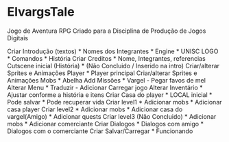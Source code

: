 # ElvargsTale
Jogo de Aventura RPG Criado para a Disciplina de Produção de Jogos Digitais

Criar Introdução (textos)
	* Nomes dos Integrantes
	* Engine
	* UNISC LOGO
	* Comandos
	* História
Criar Creditos
	* Nome, Integrantes, referencias
Cutscene inicial (História) 
	* (Não Concluido / Inserido na intro)
Criar/alterar Sprites e Animações Player
	* Player principal
Criar/alterar Sprites e Animações Mobs
	* Abelha
Add Missões
	* Vargel - Pegar favos de mel
Alterar Menu
	* Traduzir - Adicionar Carregar jogo
Alterar Inventário
	* Ajustar conforme a história e itens
Criar Casa do player
	* LOCAL inicial
	* Pode salvar
	* Pode recuperar vida
Criar level1
	* Adicionar mobs
	* Adicionar casa player
Criar level2
	* Adicionar mobs
	* Adicionar casa do vargel(Amigo)
	* Adicionar quests
Criar level3 (Não Concluido)
	* Adicionar mobs
	* Adicionar comerciante
Criar Dialogos
	* Dialogos com amigo
	* Dialogos com o comerciante
Criar Salvar/Carregar
	* Funcionando
  
